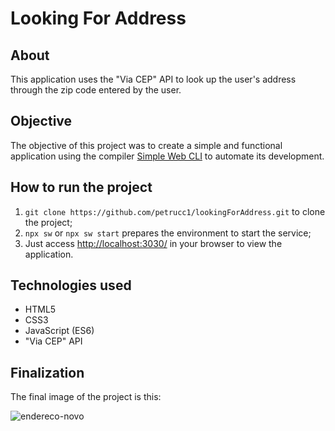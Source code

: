 # Looking For Address

## About

This application uses the "Via CEP" API to look up the user's address through the zip code entered by the user.

## Objective

The objective of this project was to create a simple and functional application using the compiler [Simple Web CLI](https://github.com/wellwelwel/simple-web-cli/blob/main/README_pt-BR.md) to automate its development.

## How to run the project

1. `git clone https://github.com/petrucc1/lookingForAddress.git` to clone the project;
2. `npx sw` or `npx sw start` prepares the environment to start the service;
3. Just access [http://localhost:3030/](http://localhost:3030/) in your browser to view the application.

## Technologies used

* HTML5
* CSS3
* JavaScript (ES6)
* "Via CEP" API

## Finalization
The final image of the project is this:

![endereco-novo](https://user-images.githubusercontent.com/83620260/149885638-f0d5f0b5-326a-43f2-9ced-1012162bdd28.png)
